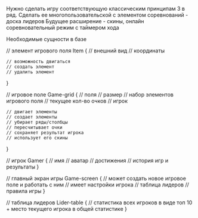 Нужно сделать игру соответствующую классическим принципам 3 в ряд.
Сделать ее многопользовательской с элементом соревнований - доска лидеров
Будущее расширение - скины, онлайн соревновательный режим с таймером хода

Необходимые сущности в базе

// элемент игрового поля
Item {
	// внешний вид
	// координаты

	// возможность двигаться
	// создать элемент
	// удалить элемент
}

// игровое поле
Game-grid {
// поля 
	// размер
	// набор элементов игрового поля
	// текущее кол-во очков
	// игрок	

	// двигает элементы
	// создает элементы
	// убирает ряды/столбцы
	// пересчитывает очки
	// сохраняет результат игрока
	// использует его скины 
}

// игрок
Gamer {
	// имя
	// аватар
	// достижения
	// история игр и результаты
}

// главный экран игры
Game-screen {
	// может создать новое игровое поле и работать с ним
	// имеет настройки игрока
	// таблица лидеров
	// правила игры
}

// таблица лидеров 
Lider-table {
	// статистика всех игроков в виде топ 10 + место текущего игрока в общей статистике
}
